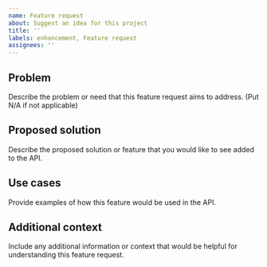 ```yaml
---
name: Feature request
about: Suggest an idea for this project
title: ''
labels: enhancement, Feature request
assignees: ''
---
```


## Problem

Describe the problem or need that this feature request aims to address. (Put N/A if not applicable)

## Proposed solution

Describe the proposed solution or feature that you would like to see added to the API.

## Use cases

Provide examples of how this feature would be used in the API.

## Additional context

Include any additional information or context that would be helpful for understanding this feature request.
